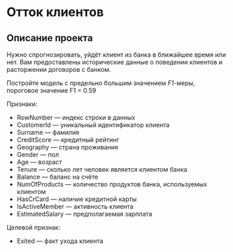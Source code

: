 # Отток клиентов

## Описание проекта

Нужно спрогнозировать, уйдёт клиент из банка в ближайшее время или нет. Вам предоставлены исторические данные о поведении клиентов и расторжении договоров с банком. 

Постройте модель с предельно большим значением *F1*-меры, пороговое значение F1 = 0.59

    
Признаки:
   - RowNumber — индекс строки в данных
   - CustomerId — уникальный идентификатор клиента
   - Surname — фамилия
   - CreditScore — кредитный рейтинг
   - Geography — страна проживания
   - Gender — пол
   - Age — возраст
   - Tenure — сколько лет человек является клиентом банка
   - Balance — баланс на счёте
   - NumOfProducts — количество продуктов банка, используемых клиентом
   - HasCrCard — наличие кредитной карты
   - IsActiveMember — активность клиента
   - EstimatedSalary — предполагаемая зарплата
    
Целевой признак:
   - Exited — факт ухода клиента